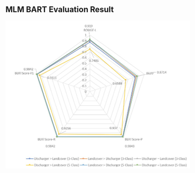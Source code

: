## MLM BART Evaluation Result

<p align="center">
  <img src="MLM%20BART%20Evaluation.jpg" width="600"/>
</p>
